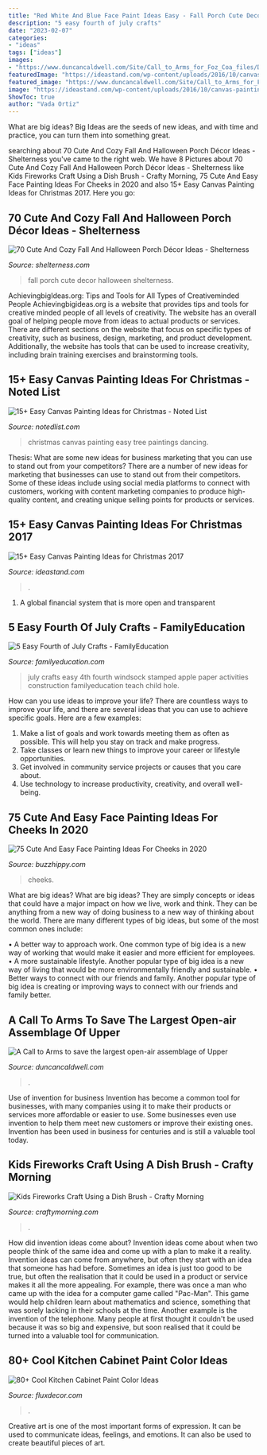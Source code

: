 ```yaml
---
title: "Red White And Blue Face Paint Ideas Easy - Fall Porch Cute Decor Halloween Shelterness"
description: "5 easy fourth of july crafts"
date: "2023-02-07"
categories:
- "ideas"
tags: ["ideas"]
images:
- "https://www.duncancaldwell.com/Site/Call_to_Arms_for_Foz_Coa_files/DSCF8785.jpg"
featuredImage: "https://ideastand.com/wp-content/uploads/2016/10/canvas-paintings/8-canvas-paintings-for-christmas.jpg"
featured_image: "https://www.duncancaldwell.com/Site/Call_to_Arms_for_Foz_Coa_files/DSCF8785.jpg"
image: "https://ideastand.com/wp-content/uploads/2016/10/canvas-paintings/8-canvas-paintings-for-christmas.jpg"
ShowToc: true
author: "Vada Ortiz"
---
```



What are big ideas?
Big Ideas are the seeds of new ideas, and with time and practice, you can turn them into something great.

	

		
searching about 70 Cute And Cozy Fall And Halloween Porch Décor Ideas - Shelterness you've came to the right web. We have 8 Pictures about 70 Cute And Cozy Fall And Halloween Porch Décor Ideas - Shelterness like Kids Fireworks Craft Using a Dish Brush - Crafty Morning, 75 Cute And Easy Face Painting Ideas For Cheeks in 2020 and also 15+ Easy Canvas Painting Ideas for Christmas 2017. Here you go:
		
    
## 70 Cute And Cozy Fall And Halloween Porch Décor Ideas - Shelterness

<img loading=lazy src="https://i.shelterness.com/cute-fall-porch-decor-ideas-41-500x787.jpg" onerror="this.onerror=null;this.src='https://tse4.mm.bing.net/th?id=OIP.vks82axO56Y3xb-baF4zUwHaLq&amp;pid=15.1';" alt="70 Cute And Cozy Fall And Halloween Porch Décor Ideas - Shelterness">

_Source: shelterness.com_

>fall porch cute decor halloween shelterness. 

	

AchievingbigIdeas.org: Tips and Tools for All Types of Creativeminded People
Achievingbigideas.org is a website that provides tips and tools for creative minded people of all levels of creativity. The website has an overall goal of helping people move from ideas to actual products or services. There are different sections on the website that focus on specific types of creativity, such as business, design, marketing, and product development. Additionally, the website has tools that can be used to increase creativity, including brain training exercises and brainstorming tools.

    
## 15+ Easy Canvas Painting Ideas For Christmas - Noted List

<img loading=lazy src="http://notedlist.com/wp-content/uploads/2015/12/canvas-paintings/9-canvas-paintings-for-christmas.jpg" onerror="this.onerror=null;this.src='https://tse2.mm.bing.net/th?id=OIP.uSiBswElnbKPipNR7xydTAHaPU&amp;pid=15.1';" alt="15+ Easy Canvas Painting Ideas for Christmas - Noted List">

_Source: notedlist.com_

>christmas canvas painting easy tree paintings dancing. 

	

Thesis: What are some new ideas for business marketing that you can use to stand out from your competitors?
There are a number of new ideas for marketing that businesses can use to stand out from their competitors. Some of these ideas include using social media platforms to connect with customers, working with content marketing companies to produce high-quality content, and creating unique selling points for products or services.

    
## 15+ Easy Canvas Painting Ideas For Christmas 2017

<img loading=lazy src="https://ideastand.com/wp-content/uploads/2016/10/canvas-paintings/8-canvas-paintings-for-christmas.jpg" onerror="this.onerror=null;this.src='https://tse4.mm.bing.net/th?id=OIP.mr8D0lK42Zw9XuO3udJMUwHaJM&amp;pid=15.1';" alt="15+ Easy Canvas Painting Ideas for Christmas 2017">

_Source: ideastand.com_

>. 

	

1. A global financial system that is more open and transparent 

    
## 5 Easy Fourth Of July Crafts - FamilyEducation

<img loading=lazy src="https://www.familyeducation.com/sites/default/files/inline-images/easy-july-4th-crafts-2.jpg" onerror="this.onerror=null;this.src='https://tse4.mm.bing.net/th?id=OIP.DSadwWQuD9UZtUqX9RSXvAHaLH&amp;pid=15.1';" alt="5 Easy Fourth of July Crafts - FamilyEducation">

_Source: familyeducation.com_

>july crafts easy 4th fourth windsock stamped apple paper activities construction familyeducation teach child hole. 

	

How can you use ideas to improve your life?
There are countless ways to improve your life, and there are several ideas that you can use to achieve specific goals. Here are a few examples: 
1. Make a list of goals and work towards meeting them as often as possible. This will help you stay on track and make progress.
2. Take classes or learn new things to improve your career or lifestyle opportunities.
3. Get involved in community service projects or causes that you care about.
4. Use technology to increase productivity, creativity, and overall well-being.

    
## 75 Cute And Easy Face Painting Ideas For Cheeks In 2020

<img loading=lazy src="https://buzzhippy.com/wp-content/uploads/2019/05/Cute-And-Easy-Face-Painting-Ideas-For-Cheeks-4.jpg" onerror="this.onerror=null;this.src='https://tse3.mm.bing.net/th?id=OIP.6pI6sH0joVQHskKnEBDtqgHaLH&amp;pid=15.1';" alt="75 Cute And Easy Face Painting Ideas For Cheeks in 2020">

_Source: buzzhippy.com_

>cheeks. 

	

What are big ideas?
What are big ideas? They are simply concepts or ideas that could have a major impact on how we live, work and think. They can be anything from a new way of doing business to a new way of thinking about the world.
There are many different types of big ideas, but some of the most common ones include: 

• A better way to approach work. One common type of big idea is a new way of working that would make it easier and more efficient for employees. 
• A more sustainable lifestyle. Another popular type of big idea is a new way of living that would be more environmentally friendly and sustainable. 
• Better ways to connect with our friends and family. Another popular type of big idea is creating or improving ways to connect with our friends and family better.

    
## A Call To Arms To Save The Largest Open-air Assemblage Of Upper

<img loading=lazy src="https://www.duncancaldwell.com/Site/Call_to_Arms_for_Foz_Coa_files/DSCF8785.jpg" onerror="this.onerror=null;this.src='https://tse3.mm.bing.net/th?id=OIP.XDm_ULs7EVviqMesVHTl_AHaJ4&amp;pid=15.1';" alt="A Call to Arms to save the largest open-air assemblage of Upper">

_Source: duncancaldwell.com_

>. 

	

Use of invention for business
Invention has become a common tool for businesses, with many companies using it to make their products or services more affordable or easier to use. Some businesses even use invention to help them meet new customers or improve their existing ones. Invention has been used in business for centuries and is still a valuable tool today.

    
## Kids Fireworks Craft Using A Dish Brush - Crafty Morning

<img loading=lazy src="https://www.craftymorning.com/wp-content/uploads/2014/06/dish-brush-fireworks-craft-for-kids.png" onerror="this.onerror=null;this.src='https://tse4.mm.bing.net/th?id=OIP.We2-CDW8_Lya2WibDEeSXAHaM_&amp;pid=15.1';" alt="Kids Fireworks Craft Using a Dish Brush - Crafty Morning">

_Source: craftymorning.com_

>. 

	

How did invention ideas come about?
Invention ideas come about when two people think of the same idea and come up with a plan to make it a reality. Invention ideas can come from anywhere, but often they start with an idea that someone has had before. Sometimes an idea is just too good to be true, but often the realisation that it could be used in a product or service makes it all the more appealing. For example, there was once a man who came up with the idea for a computer game called "Pac-Man". This game would help children learn about mathematics and science, something that was sorely lacking in their schools at the time. Another example is the invention of the telephone. Many people at first thought it couldn't be used because it was so big and expensive, but soon realised that it could be turned into a valuable tool for communication.

    
## 80+ Cool Kitchen Cabinet Paint Color Ideas

<img loading=lazy src="https://fluxdecor.com/wp-content/uploads/2016/11/51-kitchen-cabinet-paint-color.jpg" onerror="this.onerror=null;this.src='https://tse4.mm.bing.net/th?id=OIP.4B5hBp4hygoNANs8AOzeKwHaJ4&amp;pid=15.1';" alt="80+ Cool Kitchen Cabinet Paint Color Ideas">

_Source: fluxdecor.com_

>. 

	

Creative art is one of the most important forms of expression. It can be used to communicate ideas, feelings, and emotions. It can also be used to create beautiful pieces of art.

